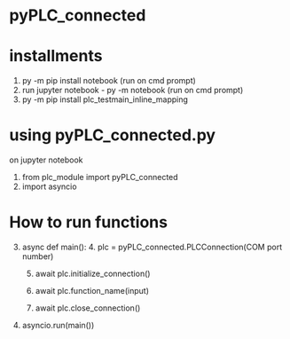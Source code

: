 # pyPLC_connected

# installments

1. py -m pip install notebook (run on cmd prompt)
2. run jupyter notebook - py -m notebook (run on cmd prompt)
3. py -m pip install plc_testmain_inline_mapping

# using pyPLC_connected.py

on jupyter notebook
1. from plc_module import pyPLC_connected
2. import asyncio

# How to run functions
3. async def main():
    4. plc = pyPLC_connected.PLCConnection(COM port number)

    5. await plc.initialize_connection()

    6. await plc.function_name(input)

    7. await plc.close_connection()

8. asyncio.run(main())
